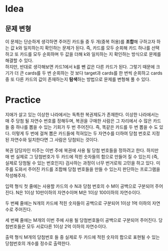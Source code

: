 # Idea

## 문제 변형

이 문제는 단순하게 생각하면 주어진 카드들 중 두 개(중복 허용)를 **조합**해 구하고자 하는 값 k와 일치하는지 확인하는 문제가 된다. 즉, 카드를 모두 순회해 카드 하나를 선택하고 또 카드를 모두 순회하며 두 값을 더해 k와 일치하는 지 확인하는 방식으로 문제를 해결할 수 있다.  
하지만, 반대로 생각해보면 카드1에서 k를 뺀 값은 다른 카드가 된다. 그렇기 때문에 크기가 더 큰 cards를 두 번 순회하는 것 보다 target과 cards를 한 번씩 순회하고 cards 중 또 다른 카드의 값이 존재하는지 **탐색**하는 방법으로 문제를 변형해 풀 수 있다.

# Practice

지애가 살고 있는 이상한 나라에서는 독특한 복권제도가 존재한다. 이상한 나라에서는 매 주 당첨 될 자연수 번호를 정해두며, 복권을 구매한 사람은 그 자리에서 수 많은 카드들 중 하나를 뽑을 수 있는 기회가 두 번 주어진다. 즉, 똑같은 카드를 두 번 뽑을 수 도 있다. 이렇게 두 번에 걸쳐 뽑은 카드들에 적혀있는 두 자연수를 더하여 당첨 번호로 지정된 자연수와 일치한다면 그 사람은 당첨되는 것이다.

복권 담당자인 미주는 이번 주에 복권에 사용 될 당첨 번호들을 정하려고 한다. 하지만 매 번 실제로 그 당첨번호가 두 카드에 적힌 숫자들의 합으로 만들어 질 수 있는지 (즉, 실제로 당첨될 수 있는 번호인지) 검사하는 과정이 너무 번거로워 고민을 하고 있다. 미주를 도와서 주어진 카드를 조합해 당첨 번호들을 만들 수 있는지 판단하는 프로그램을 작성해주자.

입력 형식
첫 줄에는 사용할 카드의 수 N과 당첨 번호의 수 M이 공백으로 구분되어 주어진다. N은 1이상 10만이하의 자연수이며 M은 1이상 100이하의 자연수이다.

두 번째 줄에는 N개의 카드에 적힌 숫자들이 공백으로 구분되어 1이상 1억 이하의 자연수로 주어진다.

세 번째 줄에는 M개의 이번 주에 사용 될 당첨번호들이 공백으로 구분되어 주어진다. 당첨번호들은 모두 서로다른 1이상 2억 이하의 자연수이다.

출력 형식
M개의 당첨번호 들 중 실제로 두 카드에 적힌 숫자의 합으로 표현될 수 있는 당첨번호의 개수를 정수로 출력한다.
